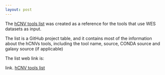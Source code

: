 ```yaml
---
layout: post
---
```


The [hCNV tools list](https://github.com/users/khaled196/projects/1) was created as a reference for the tools that use WES datasets as input. 

The list is a GitHub project table, and it contains most of the information about the hCNVs tools, including the tool name, source, CONDA source and galaxy source (if applicable)


The list web link is: 

link. [hCNV tools list](https://github.com/users/khaled196/projects/1)
